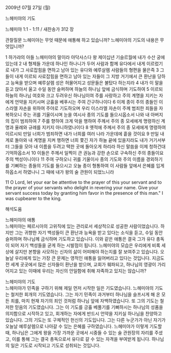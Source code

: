 2009년 07월 27일 (월)

느헤미야의 기도



느헤미야 1:1 - 1:11 / 새찬송가 312 장


관찰질문
느헤미야는 무엇 때문에 애통해 하고 있습니까?
느헤미야의 기도의 내용은 무엇입니까?

1 하가랴의 아들 느헤미야의 말이라 아닥사스다 왕 제이십년 기슬르월에 내가 수산 궁에 있는데 2 내 형제들 가운데 하나인 하나니가 두어 사람과 함께 유다에서 내게 이르렀기로 내가 그 사로잡힘을 면하고 남아 있는 유다와 예루살렘 사람들의 형편을 물은즉 3 그들이 내게 이르되 사로잡힘을 면하고 남아 있는 자들이 그 지방 거기에서 큰 환난을 당하고 능욕을 받으며 예루살렘 성은 허물어지고 성문들은 불탔다 하는지라 4 내가 이 말을 듣고 앉아서 울고 수일 동안 슬퍼하며 하늘의 하나님 앞에 금식하며 기도하여 5 이르되 하늘의 하나님 여호와 크고 두려우신 하나님이여 주를 사랑하고 주의 계명을 지키는 자에게 언약을 지키시며 긍휼을 베푸시는 주여 간구하나이다 6 이제 종이 주의 종들인 이스라엘 자손을 위하여 주야로 기도하오며 우리 이스라엘 자손이 주께 범죄한 죄들을 자복하오니 주는 귀를 기울이시며 눈을 여시사 종의 기도를 들으시옵소서 나와 내 아버지의 집이 범죄하여 7 주를 향하여 크게 악을 행하여 주께서 주의 종 모세에게 명령하신 계명과 율례와 규례를 지키지 아니하였나이다 8 옛적에 주께서 주의 종 모세에게 명령하여 이르시되 만일 너희가 범죄하면 내가 너희를 여러 나라 가운데에 흩을 것이요 9 만일 내게로 돌아와 내 계명을 지켜 행하면 너희 쫓긴 자가 하늘 끝에 있을지라도 내가 거기서부터 그들을 모아 내 이름을 두려고 택한 곳에 돌아오게 하리라 하신 말씀을 이제 청하건대 기억하옵소서 10 이들은 주께서 일찍이 큰 권능과 강한 손으로 구속하신 주의 종들이요 주의 백성이니이다 
11 주여 구하오니 귀를 기울이사 종의 기도와 주의 이름을 경외하기를 기뻐하는 종들의 기도를 들으시고 오늘 종이 형통하여 이 사람들 앞에서 은혜를 입게 하옵소서 하였나니 그 때에 내가 왕의 술 관원이 되었느니라 

11 O Lord, let your ear be attentive to the prayer of this your servant and to the prayer of your servants who delight in revering your name. Give your servant success today by granting him favor in the presence of this man." I was cupbearer to the king.

해석도움





느헤미야의 애통  
느헤미야는 페르시아의 고위직에 있는 관리로서 세상적으로 성공한 사람이었습니다. 하지만 그는 귀향한 자기 백성들이 큰 환난과 능욕을 받고 있다는 소식을 듣고, 수일 동안 슬퍼하며 하나님께 금식하며 기도하고 있습니다. 이와 같은 애통은 결국 그가 유다 총독이 되어 자기 백성들을 굳게 하는 시발점이 됩니다. 느헤미야의 모습은 우리에게 비록 세상에 살지만 본향을 사모하는 신자의 삶이 어떠해야 하는지를 잘 보여주고 있습니다. 오늘날 우리에게 있는 가장 큰 문제는 영적인 애통을 잃어버리고 있다는 것입니다. 지금도 전 세계 곳곳에서 많은 신자들이 환난을 받으며, 교회가 훼파되고, 하나님의 영광이 가리어지고 있는 이때에 우리는 자신의 안일함에 취해 자족하고 있지는 않습니까?          

느헤미야의 기도  
느헤미야가 민족을 구하기 위해 제일 먼저 시작한 일은 기도였습니다. 느헤미야의 기도는 철저한 회개의 기도였습니다. 그는 자기 민족이 과거부터 하나님을 슬프시게 해 온 모든 죄를, 마치 현재 자기의 죄인 것처럼 하나님 앞에 자백하였습니다. 또 그의 기도는 철저한 믿음의 기도였습니다. 그는 이 기도를 긍휼 베풀기를 기뻐하시는 하나님의 성품을 의지함으로 시작하고 있고, 회개하는 자에게 반드시 언약을 지키실 하나님을 찬양하고 있습니다. 그의 기도는 또 구체적인 헌신의 기도입니다. 그는 다른 누군가가 아닌 자기가 오늘날 예루살렘으로 나아갈 수 있는 은혜를 구하였습니다. 느헤미야가 이렇게 기도할 때, 하나님은 그에게 왕을 가장 가까운 곳에서 시중들 수 있는 술 관원장의 자리를 주셨고, 이를 통해 그는 결국 총독으로서 유다로 갈 수 있는 자격을 부여받게 됩니다. 하나님의 일은 기도로 시작되고 기도로 성취되는 것입니다.